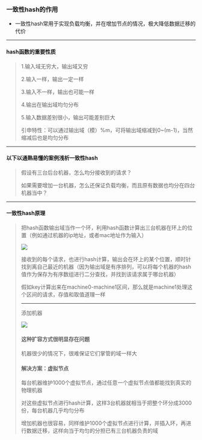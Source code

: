 ### 一致性hash的作用

* 一致性hash常用于实现负载均衡，并在增加节点的情况，极大降低数据迁移的代价

***

#### hash函数的重要性质

>1.输入域无穷大，输出域又穷
>
>2.输入一样，输出一定一样
>
>3.输入不一样，输出也可能一样
>
>4.输出在输出域均匀分布
>
>5.输入数据差别很小，输出可能差别巨大
>
>引申特性：可以通过输出域（模）%m，可将输出域缩减到0~(m-1)，当然缩减后也是均匀分布

***

#### 以下以通熟易懂的案例浅析一致性hash

>假设有三台后台机器，怎么均分接收到的请求？
>
>如果需要增加一台机器，怎么还保证负载均衡，而且原有数据也均分在四台机器当中？

***



#### 一致性hash原理

>把hash函数输出域当作一个环，利用hash函数计算出三台机器在环上的位置（例如通过机器的ip地址，或者mac地址作为输入）
>
>![](https://superzcl.oss-cn-shanghai.aliyuncs.com/PicGo/20200713141759.png)
>
>接收到的每个请求，也进行hash计算，输出会在环上的某个位置，顺时针找到离自己最近的机器（因为输出域是有序排列，可以将每个机器的hash值作为保存为有序数组进行二分查找，并找到该请求属于哪台机器）
>
>假如key计算出来在machine0-machine1区间，那么就是machine1处理这个区间的请求，存值和取值道理一样
>
>***
>
>添加机器
>
>![](https://superzcl.oss-cn-shanghai.aliyuncs.com/PicGo/20200713144640.png)
>
>#### 这种扩容方式很明显存在问题
>
>机器很少的情况下，很难保证它们掌管的域一样大
>
>#### 解决方案：虚拟节点
>
>每台机器维护1000个虚拟节点，通过任意一个虚拟节点值都能找到真实的物理机器
>
>对这些虚拟节点进行hash计算，这样3台机器就相当于把整个环分成3000份，每台机器几乎均匀分布
>
>增加机器也很容易，同样维护1000个虚拟节点进行计算，并插入环，再进行数据迁移，这样向当于均匀的分担已有三台机器负责的域
>
>

